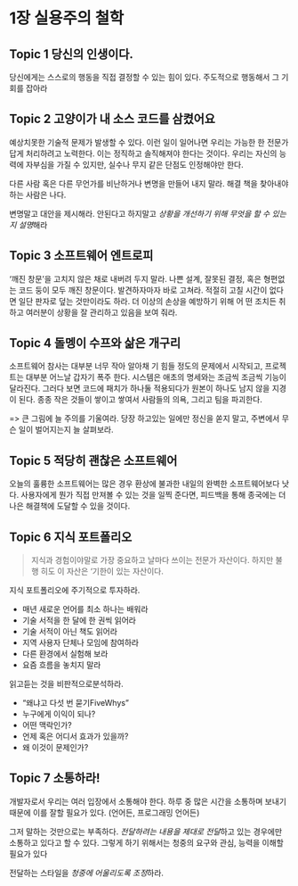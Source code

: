 # 1장 실용주의 철학

## Topic 1 당신의 인생이다.

당신에게는 스스로의 행동을 직접 결정할 수 있는 힘이 있다.
주도적으로 행동해서 그 기회를 잡아라

## Topic 2 고양이가 내 소스 코드를 삼켰어요

예상치못한 기술적 문제가 발생할 수 있다. 이런 일이 일어나면 우리는 가능한 한 전문가답게 처리하려고 노력한다. 이는 정직하고 솔직해져야 한다는 것이다. 우리는 자신의 능력에 자부심을 가질 수 있지만, 실수나 무지 같은 단점도 인정해야만 한다.

다른 사람 혹은 다른 무언가를 비난하거나 변명을 만들어 내지 말라. 해결 책을 찾아내야 하는 사람은 나다.

변명말고 대안을 제시해라.
안된다고 하지말고 *상황을 개선하기 위해 무엇을 할 수 있는지 설명*해라

## Topic 3 소프트웨어 엔트로피

‘깨진 창문’을 고치지 않은 채로 내버려 두지 말라.
나쁜 설계, 잘못된 결정, 혹은 형편없는 코드 둥이 모두 깨진 창문이다. 발견하자마자 바로 고쳐라. 적절히 고칠 시간이 없다면 일단 판자로 덮는 것만이라도 하라. 더 이상의 손상을 예방하기 위해 어 떤 조치든 취하고 여러분이 상황을 잘 관리하고 있음을 보여 줘라.

## Topic 4 돌멩이 수프와 삶은 개구리

소프트웨어 참사는 대부분 너무 작아 알아채 기 힘들 정도의 문제에서 시작되고, 프로젝트는 대부분 어느날 갑자기 폭주 한다.
시스템은 애초의 명세와는 조금씩 조금씩 기능이 달라진다. 그러다 보면 코드에 패치가 하나둘 적용되다가 원본이 하나도 남지 않을 지경이 된다. 종종 작은 것들이 쌓이고 쌓여서 사람들의 의욕, 그리고 팀을 파괴한다.

=> 큰 그림에 늘 주의를 기울여라. 당장 하고있는 일에만 정신을 쏟지 말고, 주변에서 무슨 일이 벌어지는지 늘 살펴보라.

## Topic 5 적당히 괜찮은 소프트웨어

오늘의 훌륭한 소프트웨어는 많은 경우 환상에 불과한 내일의 완벽한 소프트웨어보다 낫다.
사용자에게 뭔가 직접 만져볼 수 있는 것을 일찍 준다면, 피드백을 통해 종국에는 더 나은 해결책에 도달할 수 있을 것이다.

## Topic 6 지식 포트폴리오

> 지식과 경험이야말로 가장 중요하고 날마다 쓰이는 전문가 자산이다.
> 하지만 불행 히도 이 자산은 ‘기한이 있는 자산이다.

지식 포트폴리오에 주기적으로 투자하라.

- 매년 새로운 언어를 최소 하나는 배워라
- 기술 서적을 한 달에 한 권씩 읽어라
- 기술 서적이 아닌 책도 읽어라
- 지역 사용자 단체나 모임에 참여하라
- 다른 환경에서 실험해 보라
- 요즘 흐름을 놓치지 말라

읽고듣는 것을 비판적으로분석하라.

- “왜냐고 다섯 번 묻기FiveWhys”
- 누구에게 이익이 되나?
- 어떤 맥락인가?
- 언제 혹은 어디서 효과가 있을까?
- 왜 이것이 문제인가?

## Topic 7 소통하라!

개발자로서 우리는 여러 입장에서 소통해야 한다. 하루 중 많은 시간을 소통하며 보내기 때문에 이를 잘할 필요가 있다. (언어든, 프로그래밍 언어든)

그저 말하는 것만으로는 부족하다. *전달하려는 내용을 제대로 전달*하고 있는 경우에만 소통하고 있다고 할 수 있다. 그렇게 하기 위해서는 청중의 요구와 관심, 능력을 이해할 필요가 있다

전달하는 스타일을 *청중에 어울리도록 조정*하라.
